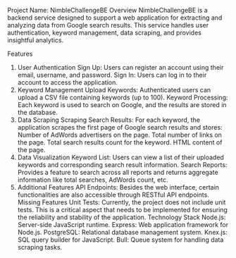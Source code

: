 Project Name: NimbleChallengeBE
Overview
NimbleChallengeBE is a backend service designed to support a web application for extracting and analyzing data from Google search results. This service handles user authentication, keyword management, data scraping, and provides insightful analytics.

Features
1. User Authentication
Sign Up: Users can register an account using their email, username, and password.
Sign In: Users can log in to their account to access the application.
2. Keyword Management
Upload Keywords: Authenticated users can upload a CSV file containing keywords (up to 100).
Keyword Processing: Each keyword is used to search on Google, and the results are stored in the database.
3. Data Scraping
Scraping Search Results: For each keyword, the application scrapes the first page of Google search results and stores:
Number of AdWords advertisers on the page.
Total number of links on the page.
Total search results count for the keyword.
HTML content of the page.
4. Data Visualization
Keyword List: Users can view a list of their uploaded keywords and corresponding search result information.
Search Reports: Provides a feature to search across all reports and returns aggregate information like total searches, AdWords count, etc.
5. Additional Features
API Endpoints: Besides the web interface, certain functionalities are also accessible through RESTful API endpoints.
Missing Features
Unit Tests: Currently, the project does not include unit tests. This is a critical aspect that needs to be implemented for ensuring the reliability and stability of the application.
Technology Stack
Node.js: Server-side JavaScript runtime.
Express: Web application framework for Node.js.
PostgreSQL: Relational database management system.
Knex.js: SQL query builder for JavaScript.
Bull: Queue system for handling data scraping tasks.